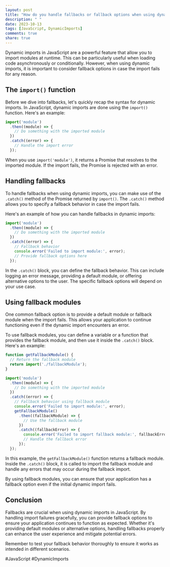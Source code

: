 ```yaml
---
layout: post
title: "How do you handle fallbacks or fallback options when using dynamic imports in JavaScript?"
description: " "
date: 2023-10-13
tags: [JavaScript, DynamicImports]
comments: true
share: true
---
```


Dynamic imports in JavaScript are a powerful feature that allow you to import modules at runtime. This can be particularly useful when loading code asynchronously or conditionally. However, when using dynamic imports, it is important to consider fallback options in case the import fails for any reason.

## The `import()` function

Before we dive into fallbacks, let's quickly recap the syntax for dynamic imports. In JavaScript, dynamic imports are done using the `import()` function. Here's an example:

```javascript
import('module')
  .then((module) => {
    // Do something with the imported module
  })
  .catch((error) => {
    // Handle the import error
  });
```

When you use `import('module')`, it returns a Promise that resolves to the imported module. If the import fails, the Promise is rejected with an error.

## Handling fallbacks

To handle fallbacks when using dynamic imports, you can make use of the `.catch()` method of the Promise returned by `import()`. The `.catch()` method allows you to specify a fallback behavior in case the import fails.

Here's an example of how you can handle fallbacks in dynamic imports:

```javascript
import('module')
  .then((module) => {
    // Do something with the imported module
  })
  .catch((error) => {
    // Fallback behavior
    console.error('Failed to import module:', error);
    // Provide fallback options here
  });
```

In the `.catch()` block, you can define the fallback behavior. This can include logging an error message, providing a default module, or offering alternative options to the user. The specific fallback options will depend on your use case.

## Using fallback modules

One common fallback option is to provide a default module or fallback module when the import fails. This allows your application to continue functioning even if the dynamic import encounters an error.

To use fallback modules, you can define a variable or a function that provides the fallback module, and then use it inside the `.catch()` block. Here's an example:

```javascript
function getFallbackModule() {
  // Return the fallback module
  return import('./fallbackModule');
}

import('module')
  .then((module) => {
    // Do something with the imported module
  })
  .catch((error) => {
    // Fallback behavior using fallback module
    console.error('Failed to import module:', error);
    getFallbackModule()
      .then((fallbackModule) => {
        // Use the fallback module
      })
      .catch((fallbackError) => {
        console.error('Failed to import fallback module:', fallbackError);
        // Handle the fallback error
      });
  });
```

In this example, the `getFallbackModule()` function returns a fallback module. Inside the `.catch()` block, it is called to import the fallback module and handle any errors that may occur during the fallback import.

By using fallback modules, you can ensure that your application has a fallback option even if the initial dynamic import fails.

## Conclusion

Fallbacks are crucial when using dynamic imports in JavaScript. By handling import failures gracefully, you can provide fallback options to ensure your application continues to function as expected. Whether it's providing default modules or alternative options, handling fallbacks properly can enhance the user experience and mitigate potential errors.

Remember to test your fallback behavior thoroughly to ensure it works as intended in different scenarios.

\#JavaScript \#DynamicImports